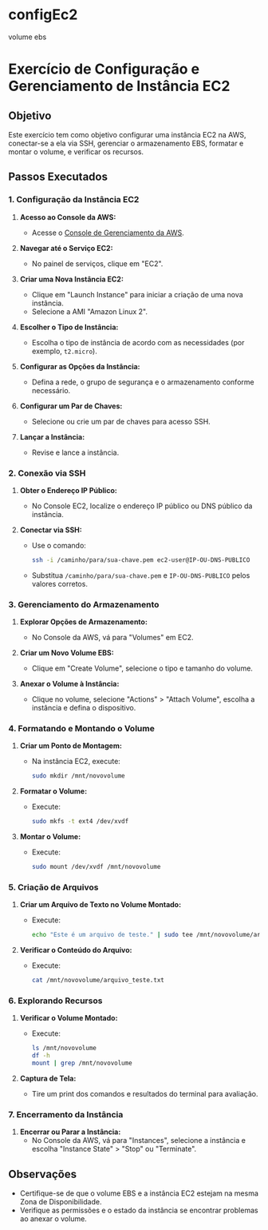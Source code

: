 # configEc2
 volume ebs

# Exercício de Configuração e Gerenciamento de Instância EC2

## Objetivo

Este exercício tem como objetivo configurar uma instância EC2 na AWS, conectar-se a ela via SSH, gerenciar o armazenamento EBS, formatar e montar o volume, e verificar os recursos.

## Passos Executados

### 1. Configuração da Instância EC2

1. **Acesso ao Console da AWS:**
   - Acesse o [Console de Gerenciamento da AWS](https://aws.amazon.com/console/).

2. **Navegar até o Serviço EC2:**
   - No painel de serviços, clique em "EC2".

3. **Criar uma Nova Instância EC2:**
   - Clique em "Launch Instance" para iniciar a criação de uma nova instância.
   - Selecione a AMI "Amazon Linux 2".

4. **Escolher o Tipo de Instância:**
   - Escolha o tipo de instância de acordo com as necessidades (por exemplo, `t2.micro`).

5. **Configurar as Opções da Instância:**
   - Defina a rede, o grupo de segurança e o armazenamento conforme necessário.

6. **Configurar um Par de Chaves:**
   - Selecione ou crie um par de chaves para acesso SSH.

7. **Lançar a Instância:**
   - Revise e lance a instância.

### 2. Conexão via SSH

1. **Obter o Endereço IP Público:**
   - No Console EC2, localize o endereço IP público ou DNS público da instância.

2. **Conectar via SSH:**
   - Use o comando:
     ```bash
     ssh -i /caminho/para/sua-chave.pem ec2-user@IP-OU-DNS-PUBLICO
     ```
   - Substitua `/caminho/para/sua-chave.pem` e `IP-OU-DNS-PUBLICO` pelos valores corretos.

### 3. Gerenciamento do Armazenamento

1. **Explorar Opções de Armazenamento:**
   - No Console da AWS, vá para "Volumes" em EC2.

2. **Criar um Novo Volume EBS:**
   - Clique em "Create Volume", selecione o tipo e tamanho do volume.

3. **Anexar o Volume à Instância:**
   - Clique no volume, selecione "Actions" > "Attach Volume", escolha a instância e defina o dispositivo.

### 4. Formatando e Montando o Volume

1. **Criar um Ponto de Montagem:**
   - Na instância EC2, execute:
     ```bash
     sudo mkdir /mnt/novovolume
     ```

2. **Formatar o Volume:**
   - Execute:
     ```bash
     sudo mkfs -t ext4 /dev/xvdf
     ```

3. **Montar o Volume:**
   - Execute:
     ```bash
     sudo mount /dev/xvdf /mnt/novovolume
     ```

### 5. Criação de Arquivos

1. **Criar um Arquivo de Texto no Volume Montado:**
   - Execute:
     ```bash
     echo "Este é um arquivo de teste." | sudo tee /mnt/novovolume/arquivo_teste.txt
     ```

2. **Verificar o Conteúdo do Arquivo:**
   - Execute:
     ```bash
     cat /mnt/novovolume/arquivo_teste.txt
     ```

### 6. Explorando Recursos

1. **Verificar o Volume Montado:**
   - Execute:
     ```bash
     ls /mnt/novovolume
     df -h
     mount | grep /mnt/novovolume
     ```

2. **Captura de Tela:**
   - Tire um print dos comandos e resultados do terminal para avaliação.

### 7. Encerramento da Instância

1. **Encerrar ou Parar a Instância:**
   - No Console da AWS, vá para "Instances", selecione a instância e escolha "Instance State" > "Stop" ou "Terminate".

## Observações

- Certifique-se de que o volume EBS e a instância EC2 estejam na mesma Zona de Disponibilidade.
- Verifique as permissões e o estado da instância se encontrar problemas ao anexar o volume.



